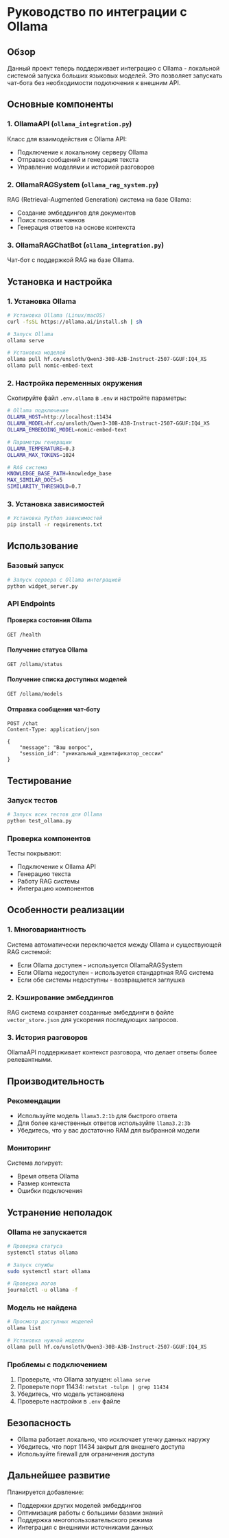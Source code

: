# Руководство по интеграции с Ollama

## Обзор

Данный проект теперь поддерживает интеграцию с Ollama - локальной системой запуска больших языковых моделей. Это позволяет запускать чат-бота без необходимости подключения к внешним API.

## Основные компоненты

### 1. OllamaAPI (`ollama_integration.py`)
Класс для взаимодействия с Ollama API:
- Подключение к локальному серверу Ollama
- Отправка сообщений и генерация текста
- Управление моделями и историей разговоров

### 2. OllamaRAGSystem (`ollama_rag_system.py`)
RAG (Retrieval-Augmented Generation) система на базе Ollama:
- Создание эмбеддингов для документов
- Поиск похожих чанков
- Генерация ответов на основе контекста

### 3. OllamaRAGChatBot (`ollama_integration.py`)
Чат-бот с поддержкой RAG на базе Ollama.

## Установка и настройка

### 1. Установка Ollama

```bash
# Установка Ollama (Linux/macOS)
curl -fsSL https://ollama.ai/install.sh | sh

# Запуск Ollama
ollama serve

# Установка моделей
ollama pull hf.co/unsloth/Qwen3-30B-A3B-Instruct-2507-GGUF:IQ4_XS
ollama pull nomic-embed-text
```

### 2. Настройка переменных окружения

Скопируйте файл `.env.ollama` в `.env` и настройте параметры:

```bash
# Ollama подключение
OLLAMA_HOST=http://localhost:11434
OLLAMA_MODEL=hf.co/unsloth/Qwen3-30B-A3B-Instruct-2507-GGUF:IQ4_XS
OLLAMA_EMBEDDING_MODEL=nomic-embed-text

# Параметры генерации
OLLAMA_TEMPERATURE=0.3
OLLAMA_MAX_TOKENS=1024

# RAG система
KNOWLEDGE_BASE_PATH=knowledge_base
MAX_SIMILAR_DOCS=5
SIMILARITY_THRESHOLD=0.7
```

### 3. Установка зависимостей

```bash
# Установка Python зависимостей
pip install -r requirements.txt
```

## Использование

### Базовый запуск

```bash
# Запуск сервера с Ollama интеграцией
python widget_server.py
```

### API Endpoints

#### Проверка состояния Ollama
```http
GET /health
```

#### Получение статуса Ollama
```http
GET /ollama/status
```

#### Получение списка доступных моделей
```http
GET /ollama/models
```

#### Отправка сообщения чат-боту
```http
POST /chat
Content-Type: application/json

{
    "message": "Ваш вопрос",
    "session_id": "уникальный_идентификатор_сессии"
}
```

## Тестирование

### Запуск тестов

```bash
# Запуск всех тестов для Ollama
python test_ollama.py
```

### Проверка компонентов

Тесты покрывают:
- Подключение к Ollama API
- Генерацию текста
- Работу RAG системы
- Интеграцию компонентов

## Особенности реализации

### 1. Многовариантность
Система автоматически переключается между Ollama и существующей RAG системой:
- Если Ollama доступен - используется OllamaRAGSystem
- Если Ollama недоступен - используется стандартная RAG система
- Если обе системы недоступны - возвращается заглушка

### 2. Кэширование эмбеддингов
RAG система сохраняет созданные эмбеддинги в файле `vector_store.json` для ускорения последующих запросов.

### 3. История разговоров
OllamaAPI поддерживает контекст разговора, что делает ответы более релевантными.

## Производительность

### Рекомендации
- Используйте модель `llama3.2:1b` для быстрого ответа
- Для более качественных ответов используйте `llama3.2:3b`
- Убедитесь, что у вас достаточно RAM для выбранной модели

### Мониторинг
Система логирует:
- Время ответа Ollama
- Размер контекста
- Ошибки подключения

## Устранение неполадок

### Ollama не запускается
```bash
# Проверка статуса
systemctl status ollama

# Запуск службы
sudo systemctl start ollama

# Проверка логов
journalctl -u ollama -f
```

### Модель не найдена
```bash
# Просмотр доступных моделей
ollama list

# Установка нужной модели
ollama pull hf.co/unsloth/Qwen3-30B-A3B-Instruct-2507-GGUF:IQ4_XS
```

### Проблемы с подключением
1. Проверьте, что Ollama запущен: `ollama serve`
2. Проверьте порт 11434: `netstat -tulpn | grep 11434`
3. Убедитесь, что модель установлена
4. Проверьте настройки в `.env` файле

## Безопасность

- Ollama работает локально, что исключает утечку данных наружу
- Убедитесь, что порт 11434 закрыт для внешнего доступа
- Используйте firewall для ограничения доступа

## Дальнейшее развитие

Планируется добавление:
- Поддержки других моделей эмбеддингов
- Оптимизация работы с большими базами знаний
- Поддержка многопользовательского режима
- Интеграция с внешними источниками данных